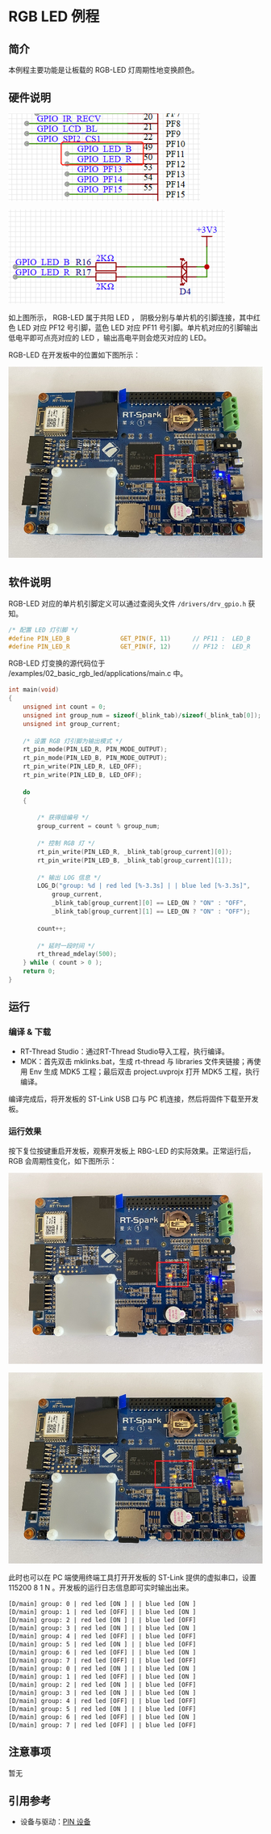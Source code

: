 # RGB LED 例程

## 简介

本例程主要功能是让板载的 RGB-LED 灯周期性地变换颜色。

## 硬件说明

![RGB 连接单片机引脚](figures/led_pin.png)

![RGB 电路原理图](figures/led_circuit.png)

如上图所示， RGB-LED 属于共阳 LED ， 阴极分别与单片机的引脚连接，其中红色 LED 对应 PF12 号引脚，蓝色 LED 对应 PF11 号引脚。单片机对应的引脚输出低电平即可点亮对应的 LED ，输出高电平则会熄灭对应的 LED。

RGB-LED 在开发板中的位置如下图所示：

![RGB LED 位置](figures/blue_led_light.jpg)
## 软件说明

RGB-LED 对应的单片机引脚定义可以通过查阅头文件 `/drivers/drv_gpio.h` 获知。

```c
/* 配置 LED 灯引脚 */
#define PIN_LED_B              GET_PIN(F, 11)      // PF11 :  LED_B        --> LED
#define PIN_LED_R              GET_PIN(F, 12)      // PF12 :  LED_R        --> LED
```

RGB-LED 灯变换的源代码位于 /examples/02_basic_rgb_led/applications/main.c 中。

```c
int main(void)
{
    unsigned int count = 0;
    unsigned int group_num = sizeof(_blink_tab)/sizeof(_blink_tab[0]);
    unsigned int group_current;

    /* 设置 RGB 灯引脚为输出模式 */
    rt_pin_mode(PIN_LED_R, PIN_MODE_OUTPUT);
    rt_pin_mode(PIN_LED_B, PIN_MODE_OUTPUT);
    rt_pin_write(PIN_LED_R, LED_OFF);
    rt_pin_write(PIN_LED_B, LED_OFF);

    do
    {

        /* 获得组编号 */
        group_current = count % group_num;

        /* 控制 RGB 灯 */
        rt_pin_write(PIN_LED_R, _blink_tab[group_current][0]);
        rt_pin_write(PIN_LED_B, _blink_tab[group_current][1]);

        /* 输出 LOG 信息 */
        LOG_D("group: %d | red led [%-3.3s] | | blue led [%-3.3s]",
            group_current,
            _blink_tab[group_current][0] == LED_ON ? "ON" : "OFF",
            _blink_tab[group_current][1] == LED_ON ? "ON" : "OFF");

        count++;

        /* 延时一段时间 */
        rt_thread_mdelay(500);
    } while ( count > 0 );
    return 0;
}
```

## 运行
### 编译 & 下载

- RT-Thread Studio：通过RT-Thread Studio导入工程，执行编译。
- MDK：首先双击 mklinks.bat，生成 rt-thread 与 libraries 文件夹链接；再使用 Env 生成 MDK5 工程；最后双击 project.uvprojx 打开 MDK5 工程，执行编译。

编译完成后，将开发板的 ST-Link USB 口与 PC 机连接，然后将固件下载至开发板。

### 运行效果

按下复位按键重启开发板，观察开发板上 RBG-LED 的实际效果。正常运行后， RGB 会周期性变化，如下图所示：

![红色灯运行](figures/red_led_light.jpg)

![蓝色灯运行](figures/blue_led_light.jpg)

此时也可以在 PC 端使用终端工具打开开发板的 ST-Link 提供的虚拟串口，设置 115200 8 1 N 。开发板的运行日志信息即可实时输出出来。

```
[D/main] group: 0 | red led [ON ] | | blue led [ON ]
[D/main] group: 1 | red led [OFF] | | blue led [ON ]
[D/main] group: 2 | red led [ON ] | | blue led [OFF]
[D/main] group: 3 | red led [ON ] | | blue led [ON ]
[D/main] group: 4 | red led [OFF] | | blue led [OFF]
[D/main] group: 5 | red led [ON ] | | blue led [OFF]
[D/main] group: 6 | red led [OFF] | | blue led [ON ]
[D/main] group: 7 | red led [OFF] | | blue led [OFF]
[D/main] group: 0 | red led [ON ] | | blue led [ON ]
[D/main] group: 1 | red led [OFF] | | blue led [ON ]
[D/main] group: 2 | red led [ON ] | | blue led [OFF]
[D/main] group: 3 | red led [ON ] | | blue led [ON ]
[D/main] group: 4 | red led [OFF] | | blue led [OFF]
[D/main] group: 5 | red led [ON ] | | blue led [OFF]
[D/main] group: 6 | red led [OFF] | | blue led [ON ]
[D/main] group: 7 | red led [OFF] | | blue led [OFF]

```

## 注意事项

暂无

## 引用参考

- 设备与驱动：[PIN 设备](https://www.rt-thread.org/document/site/#/rt-thread-version/rt-thread-standard/programming-manual/device/pin/pin)
